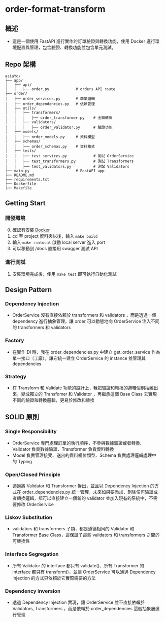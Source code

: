 # order-format-transform

## 概述

- 這是一個使用 FastAPI 進行實作的訂單驗證與轉換功能，使用 Docker 進行環境配置與管理，包含驗證、轉換功能並包含單元測試。

## Repo 架構

```
asiaYo/
├── app/
│   ├── api/
│   │   ├── order.py            # orders API route
├── order/
│   ├── order_services.py       # 商業邏輯
│   ├── order_dependencies.py   # 依賴管理
│   ├── utils/
│   │   ├── transformers/
│   │   │   ├── order_transformer.py    # 金額轉換
│   │   ├── validators/
│   │   │   ├── order_validator.py      # 驗證功能
│   ├── models/
│   │   ├── order_models.py     # 資料模型
│   ├── schemas/
│   │   ├── order_schemas.py    # 資料格式
│   ├── tests/
│   │   ├── test_services.py            # 測試 OrderService
│   │   ├── test_transformers.py        # 測試 Transformers
│   │   ├── test_validators.py          # 測試 Validators
├── main.py                     # FastAPI app
├── README.md
├── requirements.txt
├── Dockerfile
├── Makefile
```

## Getting Start

### 開發環境

0. 確認有安裝 [Docker](https://www.docker.com/products/docker-desktop)
1. cd 至 project 資料夾以後，輸入 `make build`
2. 輸入 `make runlocal` 啟動 local server 進入 port
3. 可以移動到 /docs 直接用 swagger 測試 API

### 進行測試

1. 安裝環境完成後，使用 `make test` 即可執行自動化測試

## Design Pattern

### Dependency Injection

- OrderService 沒有直接依賴於 transformers 和 validators ，而是透過一個 dependency 進行抽象管理，讓 order 可以動態地向 OrderService 注入不同的 transformers 和 validators

### Factory

- 在實作 DI 時，我在 order_dependencies.py 中建立 get_order_service 作為單一接口（工廠），讓它統一建立 OrderService 的 instance 並管理其 dependencies

### Strategy

- 在 Transform 和 Validate 功能的設計上，我把驗證和轉換的邏輯個別抽離出來，變成獨立的 Transfomer 和 Validator ，再繼承這個 Base Class 去實現不同的驗證和轉換邏輯，更易於修改和替換

## SOLID 原則

### Single Responsibility

- OrderService 專門處理訂單的執行順序，不參與數據驗證或者轉換、Validator 負責數據驗證、Transformer 負責資料轉換
- Model 負責管理接受、送出的資料欄位類型、Schema 負責處理邏輯處理中的 Typing

### Open/Closed Principle

- 透過將 Validator 和 Transformer 拆出，並且以 Dependency Injection 的方式在 order_dependencies.py 統一管理，未來如果要添加、刪除任何驗證或者轉換邏輯，都可以直接建立一個新的 validator 並加入現有的系統中，不需要修改 OrderService

### Liskov Substitution

- validators 和 transformers 子類，都是遵循相同的 Validator 和 Transformer Base Class，這保證了這些 validators 和 transformers 之間的可替換性

### Interface Segregation

- 所有 Validator 的 interface 都只有 validate()、所有 Transformer 的 interface 都只有 transform()，並讓 OrderService 可以通過 Dependency Injection 的方式只依賴於它實際需要的方法

### Dependency Inversion

- 透過 Dependency Injection 實現，讓 OrderService 並不直接依賴於 Validators, Transformers ，而是依賴於 order_dependencies 這個抽象層進行管理
